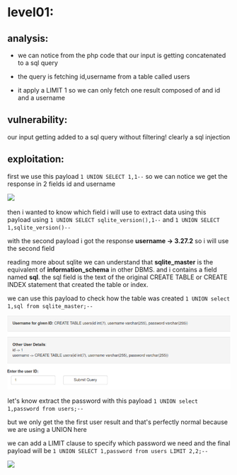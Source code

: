 # level01:

## analysis:

* we can notice from the php code that our input is getting concatenated to a sql query 

* the query is fetching id,username from a table called users

* it apply a LIMIT 1 so we can only fetch one result composed of and id and a username

## vulnerability:

our input getting added to a sql query without filtering! clearly a sql injection 

## exploitation: 

first we use this payload ```1 UNION SELECT 1,1--``` so we can notice we get the response in 2 fields id and username

![](firs.png)

then i wanted to know which field i will use to extract data using this payload using ```1 UNION SELECT sqlite_version(),1--``` and ```1 UNION SELECT 1,sqlite_version()--```

with the second payload i got the response **username -> 3.27.2** so i will use the second field

reading more about sqlite we can understand that **sqlite_master** is the equivalent of **information_schema** in other DBMS. and i contains a field named **sql**. the sql field is the text of the original CREATE TABLE or CREATE INDEX statement that created the table or index.

we can use this payload to check how the table was created ```1 UNION select 1,sql from sqlite_master;--```

![](second.png)

let's know extract the password with this payload ```1 UNION select 1,password from users;--```

but we only get the the first user result and that's perfectly normal because we are using a UNION here

we can add a LIMIT clause to specify which password we need and the final payload will be 
```1 UNION SELECT 1,password from users LIMIT 2,2;--```

![](final.png)

